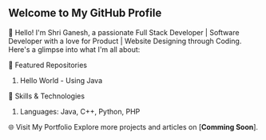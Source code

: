 ## Welcome to My GitHub Profile
👋 Hello! I'm Shri Ganesh, a passionate Full Stack Developer | Software Developer with a love for Product | Website Designing through Coding. Here's a glimpse into what I'm all about:

🌟 Featured Repositories
1. Hello World - Using Java

🚀 Skills & Technologies
1. Languages: Java, C++, Python, PHP

🌐 Visit My Portfolio
Explore more projects and articles on [**Comming Soon**].

